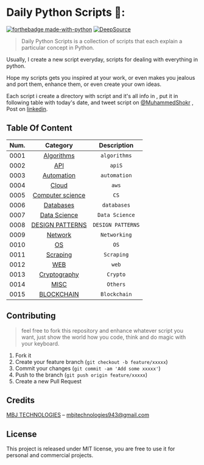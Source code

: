 # Daily Python Scripts 🐉:

[![forthebadge made-with-python](http://ForTheBadge.com/images/badges/made-with-python.svg)](https://www.python.org/)
[![DeepSource](https://static.deepsource.io/deepsource-badge-dark-mini.svg)](https://deepsource.io/gh/Shokr/PythonScripts/?ref=repository-badge)

> Daily Python Scripts is a collection of scripts that each explain a particular concept in Python.

Usually, I create a new script everyday, scripts for dealing with everything in python.

Hope my scripts gets you inspired at your work, or even makes you jealous and port them, enhance them, or even create your own ideas.

Each script i create a directory with script and it's all info in , put it in following table with today's date, and tweet script on  [@MuhammedShokr](https://twitter.com/Mbjtechnologies) , Post on  [linkedin](https://www.linkedin.com/in/mbjtechnologies/).


## Table Of Content

|Num.| Category                                          | Description                           |                                  
|----| :-----------------------------------------------: | :-----------------------------:       |                                  
|0001| [Algorithms](https://github.com/MBJTECH/PythonScripts/tree/master/Algorithms)               |`algorithms`                      
|0002| [API](./API)                                                                              |`apiS`                            
|0003| [Automation](https://github.com/MBJTECH/PythonScripts/tree/master/Automation)               |`automation`                      
|0004| [Cloud](https://github.com/MBJTECH/PythonScripts/tree/master/Cloud)                         |`aws`                             
|0005| [Computer science](https://github.com/MBJTECH/PythonScripts/tree/master/Computer_Science)   |`CS`                              
|0006| [Databases](https://github.com/MBJTECH/PythonScripts/tree/master/Databases)                 |`databases`                       
|0007| [Data Science](Data_Science)                                                              |`Data Science`                    
|0008| [DESIGN PATTERNS](https://github.com/MBJTECH/PythonScripts/tree/master/DESIGN_PATTERNS)     |`DESIGN PATTERNS`                 
|0009| [Network](https://github.com/MBJTECH/PythonScripts/tree/master/Network)                     |`Networking`                      
|0010| [OS](https://github.com/MBJTECH/PythonScripts/tree/master/OS)                               |`OS`                              
|0011| [Scraping](./Scraping)                                                                    |`Scraping`                        
|0012| [WEB](https://github.com/MBJTECH/PythonScripts/tree/master/WEB)                             |`web`                             
|0013| [Cryptography](https://github.com/MBJTECH/PythonScripts/tree/master/Cryptography)           |`Crypto`                          
|0014| [MISC](https://github.com/MBJTECH/PythonScripts/tree/master/MISC)                           |`Others`                          
|0015| [BLOCKCHAIN](https://github.com/MBJTECH/PythonScripts/tree/master/BLOCKCHAIN)               |`Blockchain`


## Contributing
> feel free to fork this repository and enhance whatever script you want, just show the world how you code, think and do magic with your keyboard.

1. Fork it 
2. Create your feature branch (`git checkout -b feature/xxxxx`)
3. Commit your changes (`git commit -am 'Add some xxxxx'`)
4. Push to the branch (`git push origin feature/xxxxx`)
5. Create a new Pull Request


## Credits
[MBJ TECHNOLOGIES](https://github.com/MBJTECHNOLOGIES) –  mbjtechnologies943@gmail.com


## License
This project is released under MIT license, you are free to use it for personal and commercial projects.
